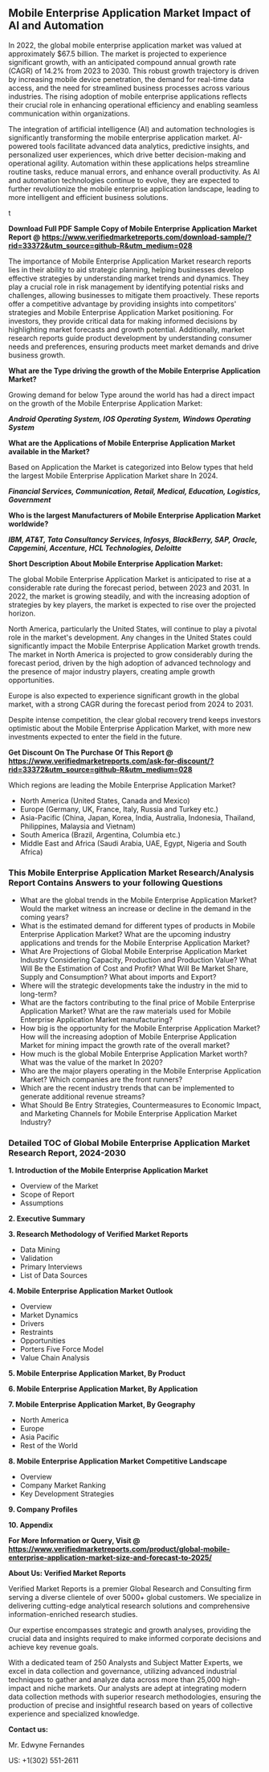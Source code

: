 <h2>Mobile Enterprise Application Market Impact of AI and Automation</h2><p>In 2022, the global mobile enterprise application market was valued at approximately $67.5 billion. The market is projected to experience significant growth, with an anticipated compound annual growth rate (CAGR) of 14.2% from 2023 to 2030. This robust growth trajectory is driven by increasing mobile device penetration, the demand for real-time data access, and the need for streamlined business processes across various industries. The rising adoption of mobile enterprise applications reflects their crucial role in enhancing operational efficiency and enabling seamless communication within organizations.</p><p>The integration of artificial intelligence (AI) and automation technologies is significantly transforming the mobile enterprise application market. AI-powered tools facilitate advanced data analytics, predictive insights, and personalized user experiences, which drive better decision-making and operational agility. Automation within these applications helps streamline routine tasks, reduce manual errors, and enhance overall productivity. As AI and automation technologies continue to evolve, they are expected to further revolutionize the mobile enterprise application landscape, leading to more intelligent and efficient business solutions.</p>t</p><p id="" class=""><strong>Download Full PDF Sample Copy of Mobile Enterprise Application Market Report @ <a href="https://www.verifiedmarketreports.com/download-sample/?rid=33372&utm_source=github-R&utm_medium=028" target="_blank">https://www.verifiedmarketreports.com/download-sample/?rid=33372&utm_source=github-R&utm_medium=028</a></strong></p><p>The importance of&nbsp;Mobile Enterprise Application Market research reports lies in their ability to aid strategic planning, helping businesses develop effective strategies by understanding market trends and dynamics. They play a crucial role in risk management by identifying potential risks and challenges, allowing businesses to mitigate them proactively. These reports offer a competitive advantage by providing insights into competitors' strategies and Mobile Enterprise Application Market positioning. For investors, they provide critical data for making informed decisions by highlighting market forecasts and growth potential. Additionally, market research reports guide product development by understanding consumer needs and preferences, ensuring products meet market demands and drive business growth.</p><p><strong>What are the&nbsp;Type driving the growth of the Mobile Enterprise Application Market?</strong></p><p id="" class="">Growing demand for below Type around the world has had a direct impact on the growth of the Mobile Enterprise Application Market:</p><em><strong>Android Operating System, IOS Operating System, Windows Operating System</strong></em></p><strong>What are the&nbsp;Applications&nbsp;of Mobile Enterprise Application Market available in the Market?</strong></p><p id="" class="">Based on Application the Market is categorized into Below types that held the largest Mobile Enterprise Application Market share In 2024.</p><em><strong>Financial Services, Communication, Retail, Medical, Education, Logistics, Government</strong></em></p><strong>Who is the largest Manufacturers of Mobile Enterprise Application Market worldwide?</strong></p><p><em><strong>IBM, AT&T, Tata Consultancy Services, Infosys, BlackBerry, SAP, Oracle, Capgemini, Accenture, HCL Technologies, Deloitte</strong></em></p><p id="" class=""><strong>Short Description About Mobile Enterprise Application Market:</strong></p><p>The global Mobile Enterprise Application Market is anticipated to rise at a considerable rate during the forecast period, between 2023 and 2031. In 2022, the market is growing steadily, and with the increasing adoption of strategies by key players, the market is expected to rise over the projected horizon.</p><p>North America, particularly the United States, will continue to play a pivotal role in the market's development. Any changes in the United States could significantly impact the Mobile Enterprise Application Market growth trends. The market in North America is projected to grow considerably during the forecast period, driven by the high adoption of advanced technology and the presence of major industry players, creating ample growth opportunities.</p><p>Europe is also expected to experience significant growth in the global market, with a strong CAGR during the forecast period from 2024 to 2031.</p><p>Despite intense competition, the clear global recovery trend keeps investors optimistic about the Mobile Enterprise Application Market, with more new investments expected to enter the field in the future.</p><p id="" class=""><strong>Get Discount On The Purchase Of This Report @ <a href="https://www.verifiedmarketreports.com/ask-for-discount/?rid=33372&utm_source=github-R&utm_medium=028" target="_blank">https://www.verifiedmarketreports.com/ask-for-discount/?rid=33372&utm_source=github-R&utm_medium=028</a></strong></p>Which regions are leading the Mobile Enterprise Application Market?</p><ul><li>North America (United States, Canada and Mexico)</li><li>Europe (Germany, UK, France, Italy, Russia and Turkey etc.)</li><li>Asia-Pacific (China, Japan, Korea, India, Australia, Indonesia, Thailand, Philippines, Malaysia and Vietnam)</li><li>South America (Brazil, Argentina, Columbia etc.)</li><li>Middle East and Africa (Saudi Arabia, UAE, Egypt, Nigeria and South Africa)</li></ul><h3 id="" class="">This Mobile Enterprise Application Market Research/Analysis Report Contains Answers to your following Questions</h3><ul><li>What are the global trends in the Mobile Enterprise Application Market? Would the market witness an increase or decline in the demand in the coming years?</li><li>What is the estimated demand for different types of products in Mobile Enterprise Application Market? What are the upcoming industry applications and trends for the Mobile Enterprise Application Market?</li><li>What Are Projections of Global Mobile Enterprise Application Market Industry Considering Capacity, Production and Production Value? What Will Be the Estimation of Cost and Profit? What Will Be Market Share, Supply and Consumption? What about imports and Export?</li><li>Where will the strategic developments take the industry in the mid to long-term?</li><li>What are the factors contributing to the final price of Mobile Enterprise Application Market? What are the raw materials used for Mobile Enterprise Application Market manufacturing?</li><li>How big is the opportunity for the Mobile Enterprise Application Market? How will the increasing adoption of Mobile Enterprise Application Market for mining impact the growth rate of the overall market?</li><li>How much is the global Mobile Enterprise Application Market worth? What was the value of the market In 2020?</li><li>Who are the major players operating in the Mobile Enterprise Application Market? Which companies are the front runners?</li><li>Which are the recent industry trends that can be implemented to generate additional revenue streams?</li><li>What Should Be Entry Strategies, Countermeasures to Economic Impact, and Marketing Channels for Mobile Enterprise Application Market Industry?</li></ul><h3 id="" class="">Detailed TOC of Global Mobile Enterprise Application Market Research Report, 2024-2030</h3><p id="" class=""><strong>1. Introduction of the Mobile Enterprise Application Market</strong></p><ul><li>Overview of the Market</li><li>Scope of Report</li><li>Assumptions</li></ul><p id="" class=""><strong>2. Executive Summary</strong></p><p id="" class=""><strong>3. Research Methodology of Verified Market Reports</strong></p><ul><li>Data Mining</li><li>Validation</li><li>Primary Interviews</li><li>List of Data Sources</li></ul><p id="" class=""><strong>4. Mobile Enterprise Application Market Outlook</strong></p><ul><li>Overview</li><li>Market Dynamics</li><li>Drivers</li><li>Restraints</li><li>Opportunities</li><li>Porters Five Force Model</li><li>Value Chain Analysis</li></ul><p id="" class=""><strong>5. Mobile Enterprise Application Market, By Product</strong></p><p id="" class=""><strong>6. Mobile Enterprise Application Market, By Application</strong></p><p id="" class=""><strong>7. Mobile Enterprise Application Market, By Geography</strong></p><ul><li>North America</li><li>Europe</li><li>Asia Pacific</li><li>Rest of the World</li></ul><p id="" class=""><strong>8. Mobile Enterprise Application Market Competitive Landscape</strong></p><ul><li>Overview</li><li>Company Market Ranking</li><li>Key Development Strategies</li></ul><p id="" class=""><strong>9. Company Profiles</strong></p><p id="" class=""><strong>10. Appendix</strong></p><p id="" class=""><strong>For More Information or Query, Visit @ <a href="https://www.verifiedmarketreports.com/product/global-mobile-enterprise-application-market-size-and-forecast-to-2025/" target="_blank">https://www.verifiedmarketreports.com/product/global-mobile-enterprise-application-market-size-and-forecast-to-2025/</a></strong></p><p id="" class=""><strong>About Us: Verified Market Reports</strong></p><p id="" class="">Verified Market Reports is a premier Global Research and Consulting firm serving a diverse clientele of over 5000+ global customers. We specialize in delivering cutting-edge analytical research solutions and comprehensive information-enriched research studies.</p><p id="" class="">Our expertise encompasses strategic and growth analyses, providing the crucial data and insights required to make informed corporate decisions and achieve key revenue goals.</p><p id="" class="">With a dedicated team of 250 Analysts and Subject Matter Experts, we excel in data collection and governance, utilizing advanced industrial techniques to gather and analyze data across more than 25,000 high-impact and niche markets. Our analysts are adept at integrating modern data collection methods with superior research methodologies, ensuring the production of precise and insightful research based on years of collective experience and specialized knowledge.</p><p id="" class=""><strong>Contact us:</strong></p><p id="" class="">Mr. Edwyne Fernandes</p><p id="" class="">US: +1(302) 551-2611</p>